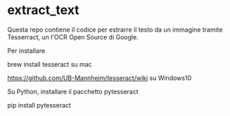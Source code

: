 # extract_text

Questa repo contiene il codice per estrarre il testo da un immagine tramite Tesserract, un l'OCR Open Source di Google.

Per installare 


brew install tesseract su mac

https://github.com/UB-Mannheim/tesseract/wiki su Windows10

Su Python, installare il pacchetto pytesseract

pip install pytesseract

